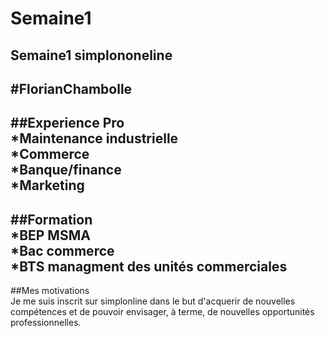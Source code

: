 # Semaine1
Semaine1 simplononeline
----

#FlorianChambolle  
--

##Experience Pro  
*Maintenance industrielle  
*Commerce  
*Banque/finance  
*Marketing  
-

##Formation  
*BEP MSMA  
*Bac commerce  
*BTS managment des unités commerciales  
-

##Mes motivations  
Je me suis inscrit sur simplonline dans le but d'acquerir de nouvelles compétences et de pouvoir envisager, à terme, de nouvelles opportunités professionnelles.

